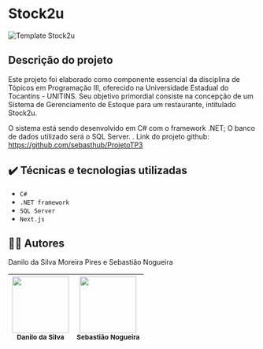   # Stock2u

![Template Stock2u]([https://github.com/sebasthub/ProjetoTP3/tree/main/images/stock2u.png])

## Descrição do projeto
Este projeto foi elaborado como componente essencial da disciplina de Tópicos em Programação III, oferecido na Universidade Estadual do Tocantins - UNITINS. Seu objetivo primordial consiste na concepção de um Sistema de Gerenciamento de Estoque para um restaurante, intitulado Stock2u.

O sistema está sendo desenvolvido em C# com o framework .NET; O banco de dados utilizado será o SQL Server.
. Link do projeto github: https://github.com/sebasthub/ProjetoTP3

## ✔️ Técnicas e tecnologias utilizadas

- `C#`
- `.NET framework`
- `SQL Server`
- `Next.js`

## 👨‍💻 Autores
Danilo da Silva Moreira Pires e Sebastião Nogueira

|<img src="images/danilo.png" width=115><br><sub>Danilo da Silva</sub> | <img src="images/sebastiao.png" width=115><br><sub>Sebastião Nogueira</sub> |
| :---: | :---: |





   
